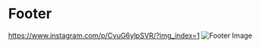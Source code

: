 # Footer 

https://www.instagram.com/p/CvuG6ylpSVR/?img_index=1
![Footer Image](https://github.com/uidesigncode03/Footer/assets/142112638/bf4eb6ee-c425-4303-b95a-59987d785945)
